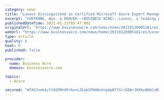 ```yaml
---
category: news
title: "Lunavi Distinguished as Certified Microsoft Azure Expert Managed Service Provider for Second Consecutive Year"
excerpt: "CHEYENNE, Wyo. & DENVER--(BUSINESS WIRE)--Lunavi, a leading provider of digital transformation consulting and managed IT services, was awarded Microsoft’s Azure Expert Managed Service Provider ..."
publishedDateTime: 2021-01-21T05:47:00Z
originalUrl: "https://www.businesswire.com/news/home/20210120005181/en/Lunavi-Distinguished-as-Certified-Microsoft-Azure-Expert-Managed-Service-Provider-for-Second-Consecutive-Year"
webUrl: "https://www.businesswire.com/news/home/20210120005181/en/Lunavi-Distinguished-as-Certified-Microsoft-Azure-Expert-Managed-Service-Provider-for-Second-Consecutive-Year"
type: article
quality: 0
heat: 0
published: false

provider:
  name: Business Wire
  domain: businesswire.com

topics:
  - Azure

secured: "WfXXJveb4/tY4SPNhdP+ho+LZkabSP0HHcU+g4pNTtSlrGEWrJ8XKw9D6CvNSX+QYxkQRzlqbB6v4HfsW4DCgVHoahVxZXibsQ3m/NhKE5WIVYhlTanqL8MjiF4sSRanE+DYm44W+hcyC4Zh3nzqGS45EXOoSvyqRRFHDIr1mBcjJcAYebEOyrH3Y7AfwTl8qqppiO3J7V1vHlC9XeCtFhBlfIuB6OO/NF+g25XziI7P3m3SwJjH1xS57kResZ653dbcNHOyjtIw6Wkw5STb63bTwwmxEcYOFZfdqeWV06xLFK/aY/36l4Ed7WHLfdDS17ZT7A2/1Dw2+94ga9Utg+VCTsmKtVWN0R8jhgoHIlY=;4smvO4IXghJt/X7GVbrmWg=="
---
```



